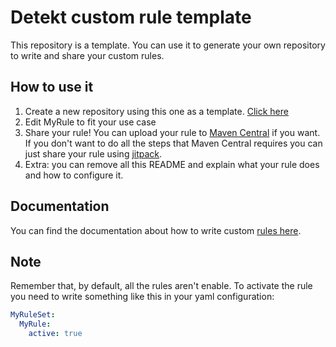 # Detekt custom rule template

This repository is a template. You can use it to generate your own repository to write and share your custom rules.

## How to use it

1. Create a new repository using this one as a template. [Click here][create_template]
2. Edit MyRule to fit your use case
3. Share your rule! You can upload your rule to [Maven Central][maven_central] if you want. If you don't want to do all
   the steps that Maven Central requires you can just share your rule using [jitpack][jitpack].
4. Extra: you can remove all this README and explain what your rule does and how to configure it.

## Documentation

You can find the documentation about how to write custom [rules here][custom_rule_documentation].

## Note

Remember that, by default, all the rules aren't enable. To activate the rule you need to write something like this in
your yaml configuration:

```yaml
MyRuleSet:
  MyRule:
    active: true
```

[create_template]: https://github.com/detekt/detekt-custom-rule-template/generate

[maven_central]: https://search.maven.org/

[custom_rule_documentation]: https://detekt.github.io/detekt/extensions.html

[jitpack]: https://jitpack.io/
